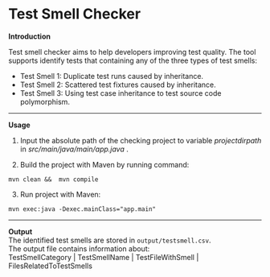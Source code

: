 # Test Smell Checker   


**Introduction**

Test smell checker aims to help developers improving test quality. The tool supports identify tests that containing any of the three types of test smells: 

* Test Smell 1: Duplicate test runs caused by inheritance.
* Test Smell 2: Scattered test fixtures caused by inheritance. 
* Test Smell 3: Using test case inheritance to test source code polymorphism.

-----
**Usage**

1) Input the absolute path of the checking project to variable *projectdirpath* in *src/main/java/main/app.java* . 

2) Build the project with Maven by running command:  

```
mvn clean &&  mvn compile
```

3) Run project with Maven:

```
mvn exec:java -Dexec.mainClass="app.main"  
```
-----
**Output**  
The identified test smells are stored in  `output/testsmell.csv`.  
The output file contains information about:  
TestSmellCategory |	TestSmellName	| TestFileWithSmell |	FilesRelatedToTestSmells   


